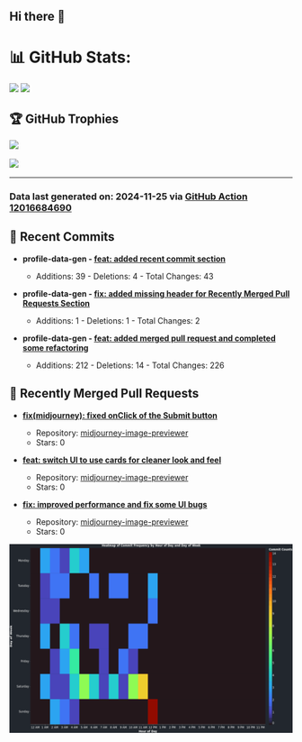## Hi there 👋

<!--
**renerod1/renerod1** is a ✨ _special_ ✨ repository because its `README.md` (this file) appears on your GitHub profile.

Here are some ideas to get you started:

- 🔭 I’m currently working on ...
- 🌱 I’m currently learning ...
- 👯 I’m looking to collaborate on ...
- 🤔 I’m looking for help with ...
- 💬 Ask me about ...
- 📫 How to reach me: ...
- 😄 Pronouns: ...
- ⚡ Fun fact: ...
-->

# 📊 GitHub Stats:

![](https://github-readme-stats.vercel.app/api/?username=renerod1&hide_border=true&theme=transparent&show_icons=true&include_all_commits=true&exclude_repo=renerod1) ![](https://github-readme-stats.vercel.app/api/top-langs/?username=renerod1&hide_border=true&theme=transparent&layout=compact&langs_count=20&exclude_repo=renerod1&hide=git+attributes)

## 🏆 GitHub Trophies

![](https://github-profile-trophy.vercel.app/?username=renerod1&no-bg=true&no-frame=true)

![](https://skillicons.dev/icons?i=java,ts,godot,scss,kotlin,html,js,postgresql)

---

### Data last generated on: 2024-11-25 via [GitHub Action 12016684690](https://github.com/renerod1/renerod1/actions/runs/12016684690)


## 🚀 Recent Commits

- **profile-data-gen - [feat: added recent commit section](https://github.com/renerod1/profile-data-gen/commit/5355c310844204aa4bc1b0900a3d602aedbe53ad)**
   - Additions: 39 - Deletions: 4 - Total Changes: 43

- **profile-data-gen - [fix: added missing header for Recently Merged Pull Requests Section](https://github.com/renerod1/profile-data-gen/commit/b30006d2cac4e712910c7cb4dbfa4dc1c903ef31)**
   - Additions: 1 - Deletions: 1 - Total Changes: 2

- **profile-data-gen - [feat: added merged pull request and completed some refactoring](https://github.com/renerod1/profile-data-gen/commit/8ab0d33a5249bad84c01a8cfadf7654383b3ae86)**
   - Additions: 212 - Deletions: 14 - Total Changes: 226

## 🔀 Recently Merged Pull Requests

- **[fix(midjourney): fixed onClick of the Submit button](https://github.com/renerod1/midjourney-image-previewer/pull/12)**
   - Repository: [midjourney-image-previewer](https://github.com/renerod1/midjourney-image-previewer)
   - Stars: 0

- **[feat: switch UI to use cards for cleaner look and feel](https://github.com/renerod1/midjourney-image-previewer/pull/10)**
   - Repository: [midjourney-image-previewer](https://github.com/renerod1/midjourney-image-previewer)
   - Stars: 0

- **[fix: improved performance and fix some UI bugs](https://github.com/renerod1/midjourney-image-previewer/pull/9)**
   - Repository: [midjourney-image-previewer](https://github.com/renerod1/midjourney-image-previewer)
   - Stars: 0

![](DataVisuals/data.gif)

